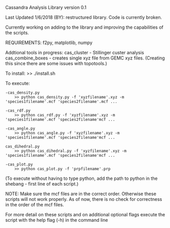 <!---
   ____    _    ____ ____    _    _   _ ____  ____      _    
  / ___|  / \  / ___/ ___|  / \  | \ | |  _ \|  _ \    / \   
 | |     / _ \ \___ \___ \ / _ \ |  \| | | | | |_) |  / _ \  
 | |___ / ___ \ ___) |__) / ___ \| |\  | |_| |  _ <  / ___ \ 
  \____/_/   \_\____/____/_/   \_\_| \_|____/|_| \_\/_/   \_\
    / \   _ __   __ _| |_   _ ___(_)___                      
   / _ \ | '_ \ / _` | | | | / __| / __|                     
  / ___ \| | | | (_| | | |_| \__ \ \__ \                     
 /_/   \_\_| |_|\__,_|_|\__, |___/_|___/                     
 | |   (_) |__  _ __ __ |___/_ _   _                         
 | |   | | '_ \| '__/ _` | '__| | | |                        
 | |___| | |_) | | | (_| | |  | |_| |                        
 |_____|_|_.__/|_|  \__,_|_|   \__, |                        
                               |___/             
-->
Cassandra Analysis Library
version 0.1

Last Updated 1/6/2018 (BY): restructured library. Code is currently broken.


Currently working on adding to the library and improving the capabilities of the scripts.

REQUIREMENTS: f2py, matplotlib, numpy

Addtional tools in progress:
	cas_cluster - Stillinger custer analysis
	cas_combine_boxes - creates single xyz file from GEMC xyz files. 
		(Creating this since there are some issues with topotools.)

To install:
	>> ./install.sh



To execute:

	-cas_density.py
		>> python cas_density.py -f 'xyzfilename'.xyz -m 'species1filename'.mcf 'species2filename'.mcf ... 

	-cas_rdf.py
		>> python cas_rdf.py -f 'xyzfilename'.xyz -m 'species1filename'.mcf 'species2filename'mcf ...

	-cas_angle.py
		>> python cas_angle.py -f 'xyzfilename'.xyz -m 'species1filename'.mcf 'species2filename'mcf ...
	
	cas_dihedral.py
		>> python cas_dihedral.py -f 'xyzfilename'.xyz -m 'species1filename'.mcf 'species2filename'mcf ...

	-cas_plot.py
		>> python cas_plot.py -f 'prpfilename'.prp


(To execute without having to type python, add the path to python in the shebang - first line
of each script.)


NOTE: Make sure the mcf files are in the correct order. Otherwise these scripts will not
work properly. As of now, there is no check for correctness in the order of the mcf files.

For more detail on these scripts and on additional optional flags execute the script with the
help flag (-h) in the command line
